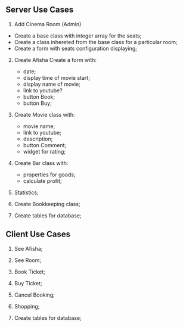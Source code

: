 ## Server Use Cases

1. Add Cinema Room	(Admin)
- Create a base class with integer array for the seats;
- Create a class inhereted from the base class for a particular room;
- Create a form with seats configuration displaying;

2. Create Afisha 
Create a form with:
    - date;
    - display time of movie start;
    - display name of movie;
    - link to youtube?
    - button Book;
    - button Buy;

3. Create Movie class with:
    - movie name;
    - link to youtube;
    - description;
    - button Comment;
    - widget for rating;

4. Create Bar class with:
    - properties for goods;
    - calculate profit;

5. Statistics;

6. Create Bookkeeping class;

7. Create tables for database;

## Client Use Cases
1. See Afisha;

2. See Room;

3. Book Ticket;

4. Buy Ticket;

5. Cancel Booking;

6. Shopping;

7. Create tables for database;
